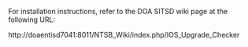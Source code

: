 For installation instructions, refer to the DOA SITSD wiki page at the following URL:

http://doaentisd7041:8011/NTSB_Wiki/index.php/IOS_Upgrade_Checker